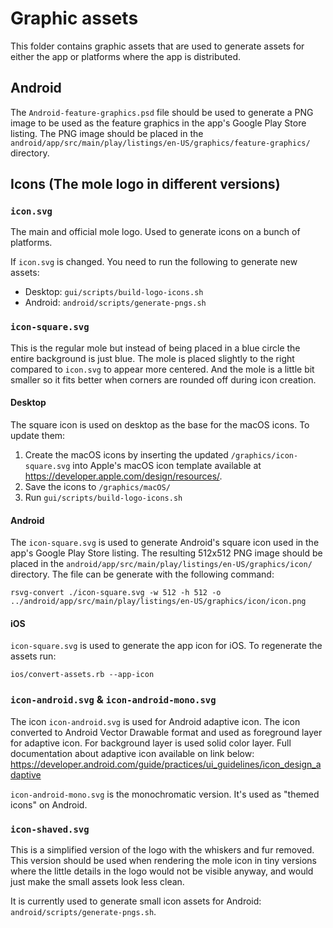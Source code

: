 # Graphic assets

This folder contains graphic assets that are used to generate assets for either the app or platforms
where the app is distributed.

## Android

The `Android-feature-graphics.psd` file should be used to generate a PNG image to be used as the
feature graphics in the app's Google Play Store listing. The PNG image should be placed in the
`android/app/src/main/play/listings/en-US/graphics/feature-graphics/` directory.

## Icons (The mole logo in different versions)

### `icon.svg`

The main and official mole logo. Used to generate icons on a bunch of platforms.

If `icon.svg` is changed. You need to run the following to generate new assets:
* Desktop: `gui/scripts/build-logo-icons.sh`
* Android: `android/scripts/generate-pngs.sh`

### `icon-square.svg`

This is the regular mole but instead of being placed in a blue circle the entire background is just blue.
The mole is placed slightly to the right compared to `icon.svg` to appear more centered. And the mole
is a little bit smaller so it fits better when corners are rounded off during icon creation.

#### Desktop

The square icon is used on desktop as the base for the macOS icons. To update them:

1. Create the macOS icons by inserting the updated `/graphics/icon-square.svg` into Apple's macOS
icon template available at https://developer.apple.com/design/resources/.
1. Save the icons to `/graphics/macOS/`
1. Run `gui/scripts/build-logo-icons.sh`

#### Android

The `icon-square.svg` is used to generate Android's square icon used in the app's Google Play Store
listing. The resulting 512x512 PNG image should be placed in the
`android/app/src/main/play/listings/en-US/graphics/icon/` directory. The file can be generate with the
following command:

```
rsvg-convert ./icon-square.svg -w 512 -h 512 -o ../android/app/src/main/play/listings/en-US/graphics/icon/icon.png
```

#### iOS

`icon-square.svg` is used to generate the app icon for iOS. To regenerate the assets run:
```
ios/convert-assets.rb --app-icon
```

### `icon-android.svg` & `icon-android-mono.svg`

The icon `icon-android.svg` is used for Android adaptive icon. The icon converted to
Android Vector Drawable format and used as foreground layer for adaptive icon. For background layer is used
solid color layer. Full documentation about adaptive icon available on link below:
https://developer.android.com/guide/practices/ui_guidelines/icon_design_adaptive

`icon-android-mono.svg` is the monochromatic version. It's used as "themed icons" on Android.

### `icon-shaved.svg`

This is a simplified version of the logo with the whiskers and fur removed. This version should be used
when rendering the mole icon in tiny versions where the little details in the logo would not be visible
anyway, and would just make the small assets look less clean.

It is currently used to generate small icon assets for Android: `android/scripts/generate-pngs.sh`.
